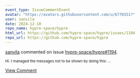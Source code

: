 ```yaml
---
event_type: IssueCommentEvent
avatar: "https://avatars.githubusercontent.com/u/6770151?"
user: sanvila
date: 2024-12-10
repo_name: hypre-space/hypre
html_url: https://github.com/hypre-space/hypre/issues/1194
repo_url: https://github.com/hypre-space/hypre
---
```


<a href='https://github.com/sanvila' target='_blank'>sanvila</a> commented on issue <a href='https://github.com/hypre-space/hypre/issues/1194' target='_blank'>hypre-space/hypre#1194</a>.

<small>Hi. I managed the messages not to be shown by doing this:...</small>

<a href='https://github.com/hypre-space/hypre/issues/1194' target='_blank'>View Comment</a>